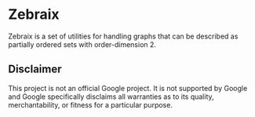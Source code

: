 # Zebraix

Zebraix is a set of utilities for handling graphs that can be described as
partially ordered sets with order-dimension 2.

## Disclaimer

This project is not an official Google project. It is not supported by Google
and Google specifically disclaims all warranties as to its quality,
merchantability, or fitness for a particular purpose.
